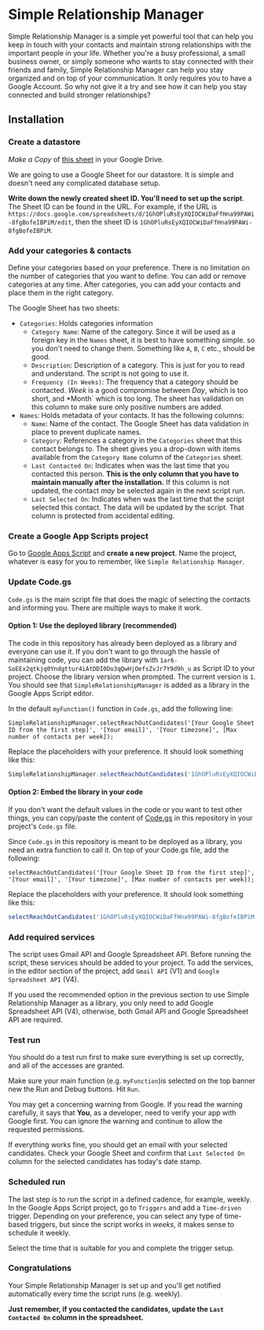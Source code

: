 # Simple Relationship Manager
Simple Relationship Manager is a simple yet powerful tool that can help you keep in touch with your contacts and maintain strong relationships with the important people in your life. Whether you're a busy professional, a small business owner, or simply someone who wants to stay connected with their friends and family, Simple Relationship Manager can help you stay organized and on top of your communication. It only requires you to have a Google Account. So why not give it a try and see how it can help you stay connected and build stronger relationships?

## Installation

### Create a datastore
*Make a Copy* of [this sheet](https://docs.google.com/spreadsheets/d/1GhOPluRsEyXQIOCWiDaFfHna99PAWi-8fgBofeIBPiM/edit) in your Google Drive. 

We are going to use a Google Sheet for our datastore. It is simple and doesn't need any complicated database setup. 

**Write down the newly created sheet ID. You'll need to set up the script**. The Sheet ID can be found in the URL. For example, if the URL is `https://docs.google.com/spreadsheets/d/1GhOPluRsEyXQIOCWiDaFfHna99PAWi-8fgBofeIBPiM/edit`, then the sheet ID is `1GhOPluRsEyXQIOCWiDaFfHna99PAWi-8fgBofeIBPiM`.

### Add your categories & contacts

Define your categories based on your preference. There is no limitation on the number of categories that you want to define. You can add or remove categories at any time. After categories, you can add your contacts and place them in the right category.

The Google Sheet has two sheets:
* `Categories`: Holds categories information
    - `Category Name`: Name of the category. Since it will be used as a foreign key in the `Names` sheet, it is best to have something simple. so you don't need to change them. Something like `A`, `B`, `C` etc., should be good.
    - `Description`: Description of a category. This is just for you to read and understand. The script is not going to use it.
    - `Frequency (In Weeks)`: The frequency that a category should be contacted. *Week* is a good compromise between *Day*, which is too short, and *Month` which is too long. The sheet has validation on this column to make sure only positive numbers are added.
* `Names`: Holds metadata of your contacts. It has the following columns:
    - `Name`: Name of the contact. The Google Sheet has data validation in place to prevent duplicate names.
    - `Category`: References a category in the `Categories` sheet that this contact belongs to. The sheet gives you a drop-down with items available from the `Category Name` column of the `Categories` sheet.
    - `Last Contacted On`: Indicates when was the last time that you contacted this person. **This is the only column that you have to maintain manually after the installation.** If this column is not updated, the contact *may* be selected again in the next script run.
    - `Last Selected On`: Indicates when was the last time that the script selected this contact. The data will be updated by the script. That column is protected from accidental editing.

### Create a Google App Scripts project

Go to [Google Apps Script](https://script.google.com/home/start) and **create a new project**. Name the project, whatever is easy for you to remember, like `Simple Relationship Manager`. 

### Update Code.gs
`Code.gs` is the main script file that does the magic of selecting the contacts and informing you. There are multiple ways to make it work.

#### Option 1: Use the deployed library (recommended)
The code in this repository has already been deployed as a library and everyone can use it. If you don't want to go through the hassle of maintaining code, you can add the library with `1ar6-SoEEx2qtkjq0Yndgttur4iAtDDI0Do3qQwHjOefsZvJr7Y9d9h_u` as Script ID to your project. Choose the library version when prompted. The current version is `1`. You should see that `SimpleRelationshipManager` is added as a library in the Google Apps Script editor.

In the default `myFunction()` function in `Code.gs`, add the following line:

```
SimpleRelationshipManager.selectReachOutCandidates('[Your Google Sheet ID from the first step]', '[Your email]', '[Your timezone]', [Max number of contacts per week]);
```

Replace the placeholders with your preference. It should look something like this:

```javascript
SimpleRelationshipManager.selectReachOutCandidates('1GhOPluRsEyXQIOCWiDaFfHna99PAWi-8fgBofeIBPiM', 'your-email@gmail.com', 'America/Toronto', 5);
```
#### Option 2: Embed the library in your code
If you don't want the default values in the code or you want to test other things, you can copy/paste the content of [Code.gs](https://github.com/pooyas/simple-relationship-manager/blob/main/Code.js) in this repository in your project's `Code.gs` file. 

Since `Code.gs` in this repository is meant to be deployed as a library, you need an extra function to call it. On top of your Code.gs file, add the following:

```
selectReachOutCandidates('[Your Google Sheet ID from the first step]', '[Your email]', '[Your timezone]', [Max number of contacts per week]);
```
Replace the placeholders with your preference. It should look something like this:

```javascript
selectReachOutCandidates('1GhOPluRsEyXQIOCWiDaFfHna99PAWi-8fgBofeIBPiM', 'your-email@gmail.com', 'America/Toronto', 5);
```
### Add required services
The script uses Gmail API and Google Spreadsheet API. Before running the script, these services should be added to your project. To add the services, in the editor section of the project, add `Gmail API` (V1) and `Google Spreadsheet API` (V4).

If you used the recommended option in the previous section to use Simple Relationship Manager as a library, you only need to add Google Spreadsheet API (V4), otherwise, both Gmail API and Google Spreadsheet API are required.

### Test run
You should do a test run first to make sure everything is set up correctly, and all of the accesses are granted. 

Make sure your main function (e.g. `myFunction`)is selected on the top banner new the Run and Debug buttons. Hit `Run`. 

You may get a concerning warning from Google. If you read the warning carefully, it says that **You**, as a developer, need to verify your app with Google first. You can ignore the warning and continue to allow the requested permissions.

If everything works fine, you should get an email with your selected candidates. Check your Google Sheet and confirm that `Last Selected On` column for the selected candidates has today's date stamp. 

### Scheduled run
The last step is to run the script in a defined cadence, for example, weekly. In the Google Apps Script project, go to `Triggers` and add a `Time-driven` trigger. Depending on your preference, you can select any type of time-based triggers, but since the script works in *weeks*, it makes sense to schedule it weekly. 

Select the time that is suitable for you and complete the trigger setup.

### Congratulations
Your Simple Relationship Manager is set up and you'll get notified automatically every time the script runs (e.g. weekly). 

**Just remember, if you contacted the candidates, update the `Last Contacted On` column in the spreadsheet.**